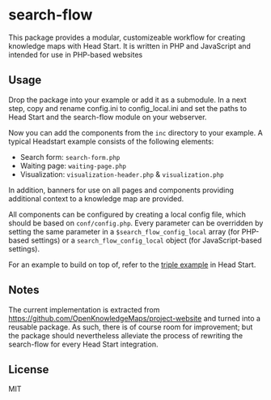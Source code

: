 # search-flow
This package provides a modular, customizeable workflow for creating knowledge maps with Head Start. It is written in PHP and JavaScript and intended for use in PHP-based websites

## Usage
Drop the package into your example or add it as a submodule. In a next step, copy and rename config.ini to config_local.ini and set the paths to Head Start and the search-flow module on your webserver.

Now you can add the components from the `inc` directory to your example. A typical Headstart example consists of the following elements:

* Search form: `search-form.php`
* Waiting page: `waiting-page.php`
* Visualization: `visualization-header.php` & `visualization.php`

In addition, banners for use on all pages and components providing additional context to a knowledge map are provided.

All components can be configured by creating a local config file, which should be based on `conf/config.php`. Every parameter can be overridden by setting the same parameter in a `$search_flow_config_local` array (for PHP-based settings) or a `search_flow_config_local` object (for JavaScript-based settings).

For an example to build on top of, refer to the [triple example](https://github.com/OpenKnowledgeMaps/Headstart/tree/master/examples/triple) in Head Start.

## Notes

The current implementation is extracted from https://github.com/OpenKnowledgeMaps/project-website and turned into a reusable package. As such, there is of course room for improvement; but the package should nevertheless alleviate the process of rewriting the search-flow for every Head Start integration.

## License
MIT